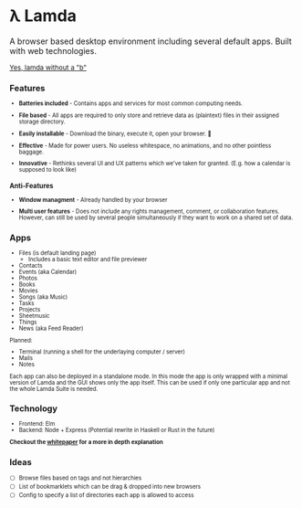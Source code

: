 # λ Lamda

A browser based desktop environment including several default apps.
Built with web technologies.

<small>
  <a href="http://www.danielmoth.com/Blog/lambda-Vs-Lamda.aspx">
    Yes, lamda without a "b"
  </a>
<small>


## Features

- **Batteries included** -
    Contains apps and services for most common computing needs.

- **File based** -
    All apps are required to only store and retrieve data as (plaintext) files
    in their assigned storage directory.

- **Easily installable** -
    Download the binary, execute it, open your browser. 🚀

- **Effective** -
    Made for power users.
    No useless whitespace, no animations, and no other pointless baggage.

- **Innovative** -
    Rethinks several UI and UX patterns which we've taken for granted.
    (E.g. how a calendar is supposed to look like)


### Anti-Features

- **Window managment** -
    Already handled by your browser

- **Multi user features** -
    Does not include any rights management, comment, or collaboration features.
    However, can still be used by several people simultaneously
    if they want to work on a shared set of data.


## Apps

- Files (is default landing page)
    - Includes a basic text editor and file previewer
- Contacts
- Events (aka Calendar)
- Photos
- Books
- Movies
- Songs (aka Music)
- Tasks
- Projects
- Sheetmusic
- Things
- News (aka Feed Reader)

Planned:

- Terminal (running a shell for the underlaying computer / server)
- Mails
- Notes

Each app can also be deployed in a standalone mode.
In this mode the app is only wrapped with a minimal version of Lamda
and the GUI shows only the app itself.
This can be used if only one particular app
and not the whole Lamda Suite is needed.


## Technology

- Frontend: Elm
- Backend: Node + Express
    (Potential rewrite in Haskell or Rust in the future)


**Checkout the [whitepaper](./whitepaper.md) for a more in depth explanation**


## Ideas

- [ ] Browse files based on tags and not hierarchies
- [ ] List of bookmarklets which can be drag & dropped into new browsers
- [ ] Config to specify a list of directories each app is allowed to access
